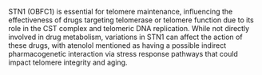 STN1 (OBFC1) is essential for telomere maintenance, influencing the effectiveness of drugs targeting telomerase or telomere function due to its role in the CST complex and telomeric DNA replication. While not directly involved in drug metabolism, variations in STN1 can affect the action of these drugs, with atenolol mentioned as having a possible indirect pharmacogenetic interaction via stress response pathways that could impact telomere integrity and aging.